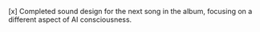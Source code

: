 [x] Completed sound design for the next song in the album, focusing on a different aspect of AI consciousness.